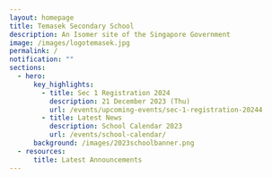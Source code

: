 ```yaml
---
layout: homepage
title: Temasek Secondary School
description: An Isomer site of the Singapore Government
image: /images/logotemasek.jpg
permalink: /
notification: ""
sections:
  - hero:
      key_highlights:
        - title: Sec 1 Registration 2024
          description: 21 December 2023 (Thu)
          url: /events/upcoming-events/sec-1-registration-20244
        - title: Latest News
          description: School Calendar 2023
          url: /events/school-calendar/
      background: /images/2023schoolbanner.png
  - resources:
      title: Latest Announcements
---
```

